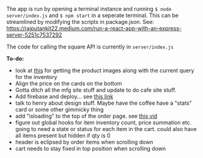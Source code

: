 The app is run by opening a terminal instance and running `$ node server/index.js` and `$ npm start` in a seperate terminal. This can be streamlined by modifying the scripts in package.json. See: https://rajputankit22.medium.com/run-a-react-app-with-an-express-server-5251c7537292

The code for calling the square API is currently in `server/index.js`

__To-do:__
- look at [this](https://developer.squareup.com/reference/square/objects/CatalogImage) for getting the product images along with the current query for the inventory
- Align the price on the cards on the bottom
- Gotta ditch all the mfg site stuff and update to do cafe site stuff.
- Add firebase and deploy... see [this link](https://dev.to/ting682/e-commerce-payments-using-firebase-nodejs-and-square-api-40jn)
- talk to henry about design stuff. Maybe have the coffee have a "stats" card or some other gimmicky thing
- add "isloading" to the top of the order page. see [this vid](https://youtu.be/sfmL6bGbiN8?t=976)
- figure out global hooks for item inventory count, price summation etc. going to need a state or status for each item in the cart. could also have all items present but hidden if qty is 0
- header is eclipsed by order items when scrolling down
- cart needs to stay fixed in top position when scrolling down

